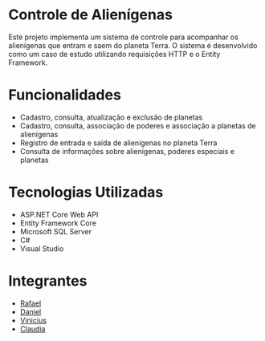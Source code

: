 # Controle de Alienígenas

Este projeto implementa um sistema de controle para acompanhar os alienígenas que entram e saem do planeta Terra. O sistema é desenvolvido como um caso de estudo utilizando requisições HTTP e o Entity Framework.

# Funcionalidades

- Cadastro, consulta, atualização e exclusão de planetas
- Cadastro, consulta, associação de poderes e associação a planetas de alienígenas
- Registro de entrada e saída de alienígenas no planeta Terra
- Consulta de informações sobre alienígenas, poderes especiais e planetas

# Tecnologias Utilizadas

- ASP.NET Core Web API
- Entity Framework Core
- Microsoft SQL Server
- C#
- Visual Studio
  
# Integrantes

- [Rafael](https://github.com/RafaelRonchi)
- [Daniel](https://github.com/DanieAlves)
- [Vinicius](https://github.com/ViniciusHenriqueGrossert)
- [Claudia](https://github.com/corecl4ud)
